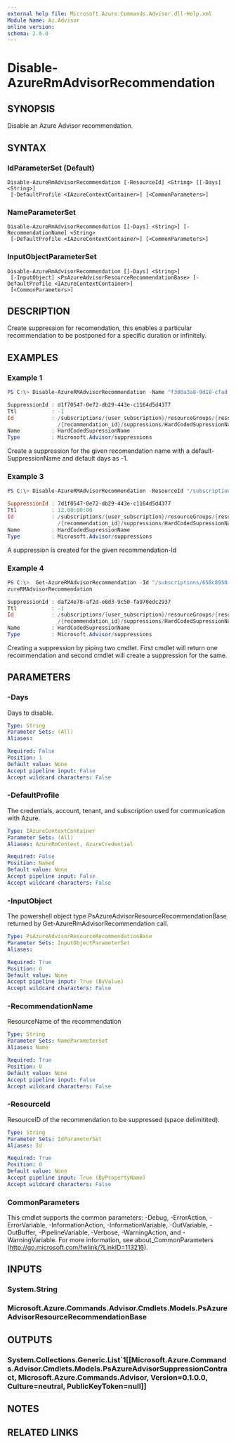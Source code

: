 ```yaml
---
external help file: Microsoft.Azure.Commands.Advisor.dll-Help.xml
Module Name: Az.Advisor
online version:
schema: 2.0.0
---
```


# Disable-AzureRmAdvisorRecommendation

## SYNOPSIS
Disable an Azure Advisor recommendation.

## SYNTAX

### IdParameterSet (Default)
```
Disable-AzureRmAdvisorRecommendation [-ResourceId] <String> [[-Days] <String>]
 [-DefaultProfile <IAzureContextContainer>] [<CommonParameters>]
```

### NameParameterSet
```
Disable-AzureRmAdvisorRecommendation [[-Days] <String>] [-RecommendationName] <String>
 [-DefaultProfile <IAzureContextContainer>] [<CommonParameters>]
```

### InputObjectParameterSet
```
Disable-AzureRmAdvisorRecommendation [[-Days] <String>]
 [-InputObject] <PsAzureAdvisorResourceRecommendationBase> [-DefaultProfile <IAzureContextContainer>]
 [<CommonParameters>]
```

## DESCRIPTION
Create suppression for recomendation, this enables a particular recommendation to be postponed for a specific duration or infinitely.

## EXAMPLES

### Example 1
```powershell
PS C:\> Disable-AzureRMAdvisorRecommendation -Name "f380a3a8-9d18-cfad-78e0-55762c72a178"

SuppressionId : d1f70547-0e72-db29-443e-c1164d5d4377
Ttl           : -1
Id            : /subscriptions/{user_subscription}/resourceGroups/{resourceGroupName}/providers/Microsoft.Cache/Redis/xyz/providers/Microsoft.Advisor/recommendations
                /{recommendation_id}/suppressions/HardCodedSupressionName
Name          : HardCodedSupressionName
Type          : Microsoft.Advisor/suppressions
```

Create a suppression for the given recomendation name with a default-SuppressionName and default days as -1.

### Example 3
```powershell
PS C:\> Disable-AzureRMAdvisorRecommendation -ResourceId "/subscriptions/{user_subscription}/resourceGroups/{resourceGroupName}/providers/Microsoft.Cache/Redis/xyz/providers/Microsoft.Advisor/recommendations/{}" -Days 12

SuppressionId : 7d1f0547-0e72-db29-443e-c1164d5d4377
Ttl           : 12.00:00:00
Id            : /subscriptions/{user_subscription}/resourceGroups/{resourceGroupName}/providers/Microsoft.Cache/Redis/xyz/providers/Microsoft.Advisor/recommendations
                /{recommendation_id}/suppressions/HardCodedSupressionName
Name          : HardCodedSupressionName
Type          : Microsoft.Advisor/suppressions
```

A suppression is created for the given recommendation-Id

### Example 4
```powershell
PS C:\>  Get-AzureRMAdvisorRecommendation -Id "/subscriptions/658c8950-e79d-4704-a903-1df66ba90258/resourceGroups/AzExpertStg/providers/Microsoft.Cache/Redis/azacache/providers/Microsoft.Advisor/recommendations/f380a3a8-9d18-cfad-78e0-55762c72a178" | Disable-A
zureRMAdvisorRecommendation

SuppressionId : daf24e78-af2d-e8d3-9c50-fa970edc2937
Ttl           : -1
Id            : /subscriptions/{user_subscription}/resourceGroups/{resourceGroupName}/providers/Microsoft.Cache/Redis/xyz/providers/Microsoft.Advisor/recommendations
                /{recommendation_id}/suppressions/HardCodedSupressionName
Name          : HardCodedSupressionName
Type          : Microsoft.Advisor/suppressions
```

Creating a suppression by piping two cmdlet. First cmdlet will return one recommendation and second cmdlet will create a suppression for the same.

## PARAMETERS

### -Days
Days to disable.

```yaml
Type: String
Parameter Sets: (All)
Aliases:

Required: False
Position: 1
Default value: None
Accept pipeline input: False
Accept wildcard characters: False
```

### -DefaultProfile
The credentials, account, tenant, and subscription used for communication with Azure.

```yaml
Type: IAzureContextContainer
Parameter Sets: (All)
Aliases: AzureRmContext, AzureCredential

Required: False
Position: Named
Default value: None
Accept pipeline input: False
Accept wildcard characters: False
```

### -InputObject
The powershell object type PsAzureAdvisorResourceRecommendationBase returned by Get-AzureRmAdvisorRecommendation call.

```yaml
Type: PsAzureAdvisorResourceRecommendationBase
Parameter Sets: InputObjectParameterSet
Aliases:

Required: True
Position: 0
Default value: None
Accept pipeline input: True (ByValue)
Accept wildcard characters: False
```

### -RecommendationName
ResourceName of the recommendation

```yaml
Type: String
Parameter Sets: NameParameterSet
Aliases: Name

Required: True
Position: 0
Default value: None
Accept pipeline input: False
Accept wildcard characters: False
```

### -ResourceId
ResourceID of the recommendation to be suppressed (space delimitited).

```yaml
Type: String
Parameter Sets: IdParameterSet
Aliases: Id

Required: True
Position: 0
Default value: None
Accept pipeline input: True (ByPropertyName)
Accept wildcard characters: False
```

### CommonParameters
This cmdlet supports the common parameters: -Debug, -ErrorAction, -ErrorVariable, -InformationAction, -InformationVariable, -OutVariable, -OutBuffer, -PipelineVariable, -Verbose, -WarningAction, and -WarningVariable.
For more information, see about_CommonParameters (http://go.microsoft.com/fwlink/?LinkID=113216).

## INPUTS

### System.String

### Microsoft.Azure.Commands.Advisor.Cmdlets.Models.PsAzureAdvisorResourceRecommendationBase

## OUTPUTS

### System.Collections.Generic.List`1[[Microsoft.Azure.Commands.Advisor.Cmdlets.Models.PsAzureAdvisorSuppressionContract, Microsoft.Azure.Commands.Advisor, Version=0.1.0.0, Culture=neutral, PublicKeyToken=null]]

## NOTES

## RELATED LINKS
